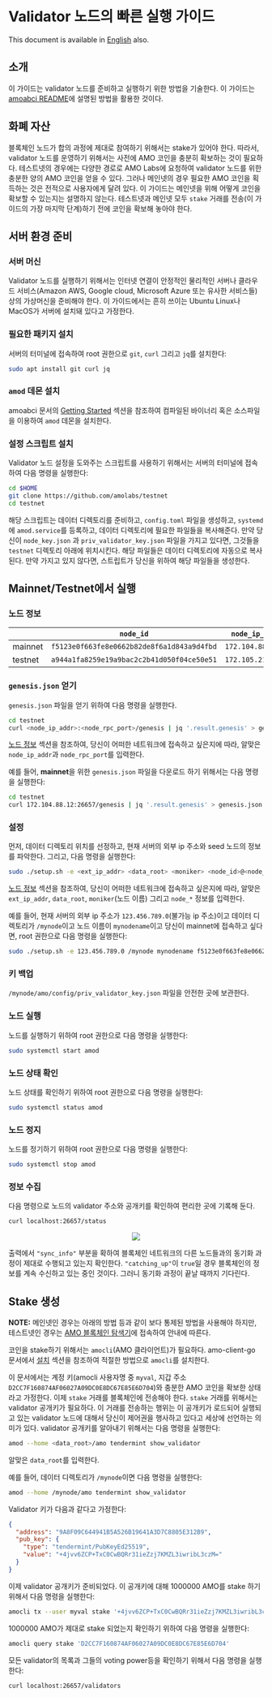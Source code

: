 # Validator 노드의 빠른 실행 가이드
This document is available in [English](qs_val.md) also.

## 소개
이 가이드는 validator 노드를 준비하고 실행하기 위한 방법을 기술한다. 이
가이드는 [amoabci README](https://github.com/amolabs/amoabci/README.md)에
설명된 방법을 활용한 것이다.

## 화폐 자산
블록체인 노드가 합의 과정에 제대로 참여하기 위해서는 stake가 있어야 한다.
따라서, validator 노드를 운영하기 위해서는 사전에 AMO 코인을 충분히 확보하는
것이 필요하다. 테스트넷의 경우에는 다양한 경로로 AMO Labs에 요청하여 validator
노드를 위한 충분한 양의 AMO 코인을 얻을 수 있다. 그러나 메인넷의 경우 필요한
AMO 코인을 획득하는 것은 전적으로 사용자에게 달려 있다. 이 가이드는 메인넷을
위해 어떻게 코인을 확보할 수 있는지는 설명하지 않는다. 테스트넷과 메인넷 모두
`stake` 거래를 전송(이 가이드의 가장 마지막 단계)하기 전에 코인을 확보해 놓아야
한다.

## 서버 환경 준비
### 서버 머신
Validator 노드를 실행하기 위해서는 인터넷 연결이 안정적인 물리적인 서버나
클라우드 서비스(Amazon AWS, Google cloud, Microsoft Azure 또는 유사한 서비스들)
상의 가상머신을 준비해야 한다. 이 가이드에서는 흔히 쓰이는 Ubuntu Linux나
MacOS가 서버에 설치돼 있다고 가정한다.

### 필요한 패키지 설치
서버의 터미널에 접속하여 root 권한으로 `git`, `curl` 그리고 `jq`를 설치한다:
```bash
sudo apt install git curl jq
```

### `amod` 데몬 설치
amoabci 문서의 [Getting
Started](https://github.com/amolabs/amoabci#getting-started) 섹션을 참조하여
컴파일된 바이너리 혹은 소스파일을 이용하여 `amod` 데몬을 설치한다.

### 설정 스크립트 설치
Validator 노드 설정을 도와주는 스크립트를 사용하기 위해서는 서버의 터미널에
접속하여 다음 명령을 실행한다:
```bash
cd $HOME
git clone https://github.com/amolabs/testnet
cd testnet
```
해당 스크립트는 데이터 디렉토리를 준비하고, `config.toml` 파일을 생성하고,
`systemd`에 `amod.service`를 등록하고, 데이터 디렉토리에 필요한 파일들을
복사해준다. 만약 당신이 `node_key.json` 과 `priv_validator_key.json` 파일을
가지고 있다면, 그것들을 `testnet` 디렉토리 아래에 위치시킨다. 해당 파일들은
데이터 디렉토리에 자동으로 복사된다. 만약 가지고 있지 않다면, 스트립트가 당신을
위하여 해당 파일들을 생성한다.

## Mainnet/Testnet에서 실행
### 노드 정보

| | `node_id` | `node_ip_addr` | `node_p2p_port` | `node_rpc_port` |
|-|-|-|-|-|
| mainnet | `f5123e0f663fe8e0662b82de8f6a1d843a9d4fbd` | `172.104.88.12` | `26656` | `26657` |
| testnet | `a944a1fa8259e19a9bac2c2b41d050f04ce50e51` | `172.105.213.114` | `26656` | `26657` |

### `genesis.json` 얻기
`genesis.json` 파일을 얻기 위하여 다음 명령을 실행한다.
```bash
cd testnet
curl <node_ip_addr>:<node_rpc_port>/genesis | jq '.result.genesis' > genesis.json
```
[노드 정보](#노드-정보) 섹션을 참조하여, 당신이 어떠한 네트워크에 접속하고
싶은지에 따라, 알맞은 `node_ip_addr`과 `node_rpc_port`를 입력한다.

예를 들어, **mainnet**을 위한 `genesis.json` 파일을 다운로드 하기 위해서는 다음
명령을 실행한다:
```bash
cd testnet
curl 172.104.88.12:26657/genesis | jq '.result.genesis' > genesis.json
```

### 설정
먼저, 데이터 디렉토리 위치를 선정하고, 현재 서버의 외부 ip 주소와 seed 노드의
정보를 파악한다. 그리고, 다음 명령을 실행한다: 
```bash
sudo ./setup.sh -e <ext_ip_addr> <data_root> <moniker> <node_id>@<node_ip_addr>:<node_p2p_port>
```
[노드 정보](#노드-정보) 섹션을 참조하여, 당신이 어떠한 네트워크에 접속하고
싶은지에 따라, 알맞은 `ext_ip_addr`, `data_root`, `moniker`(노드 이름) 그리고
`node_*` 정보를 입력한다.

예를 들어, 현재 서버의 외부 ip 주소가 `123.456.789.0`(불가능 ip 주소)이고
데이터 디렉토리가 `/mynode`이고 노드 이름이 `mynodename`이고 당신이 mainnet에
접속하고 싶다면, root 권한으로 다음 명령을 실행한다: 
```bash
sudo ./setup.sh -e 123.456.789.0 /mynode mynodename f5123e0f663fe8e0662b82de8f6a1d843a9d4fbd@172.104.88.12:26656
```

### 키 백업
`/mynode/amo/config/priv_validator_key.json` 파일을 안전한 곳에
보관한다.

### 노드 실행
노드를 실행하기 위하여 root 권한으로 다음 명령을 실행한다:
```bash
sudo systemctl start amod
```

### 노드 상태 확인
노드 상태를 확인하기 위하여 root 권한으로 다음 명령을 실행한다:
```bash
sudo systemctl status amod
```

### 노드 정지
노드를 정기하기 위하여 root 권한으로 다음 명령을 실행한다:
```bash
sudo systemctl stop amod
```

### 정보 수집
다음 명령으로 노드의 validator 주소와 공개키를 확인하여 편리한 곳에 기록해
둔다.
```bash
curl localhost:26657/status
```
<p align="center"><img src="images/node_status.png"/></p>

출력에서 `"sync_info"` 부분을 확하여 블록체인 네트워크의 다른 노드들과의 동기화
과정이 제대로 수행되고 있는지 확인한다. `"catching_up"`이 `true`일 경우
블록체인의 정보를 계속 수신하고 있는 중인 것이다. 그러니 동기화 과정이 끝날
때까지 기다린다.

## Stake 생성
**NOTE:** 메인넷인 경우는 아래의 방법 등과 같이 보다 통제된 방법을 사용해야
하지만, 테스트넷인 경우는 <a href="http://explorer.amolabs.io/wallet">AMO
블록체인 탐색기</a>에 접속하여 안내에 따른다.

코인을 stake하기 위해서는 `amocli`(AMO 클라이언트)가 필요하다. amo-client-go
문서에서 [설치](https://github.com/amolabs/amo-client-go#installation) 섹션을
참조하여 적절한 방법으로 `amocli`를 설치한다. 

이 문서에서는 계정 키(amocli 사용자명 중
`myval`, 지갑 주소 `D2CC7F160874AF06027A09DC0E8DC67E85E6D704`)와 충분한 AMO
코인을 확보한 상태라고 가정한다. 이제 `stake` 거래를 블록체인에 전송해야 한다.
`stake` 거래를 위해서는 validator 공개키가 필요하다. 이 거래를 전송하는 행위는
이 공개키가 로드되어 실행되고 있는 validator 노드에 대해서 당신이 제어권을
행사하고 있다고 세상에 선언하는 의미가 있다. validator 공개키를 알아내기
위해서는 다음 명령을 실행한다:
```bash
amod --home <data_root>/amo tendermint show_validator
```
알맞은 `data_root`를 입력한다.

예를 들어, 데이터 디렉토리가 `/mynode`이면 다음 명령을 실행한다:
```bash
amod --home /mynode/amo tendermint show_validator
```

Validator 키가 다음과 같다고 가정한다:
```json
{
  "address": "9A8F09C644941B5A526B19641A3D7C8805E312B9",
  "pub_key": {
    "type": "tendermint/PubKeyEd25519",
    "value": "+4jvv6ZCP+TxC0CwBQRr31ieZzj7KMZL3iwribL3czM="
  }
}
```

이제 validator 공개키가 준비되었다. 이 공개키에 대해 1000000 AMO를 stake 하기
위해서 다음 명령을 실행한다:
```bash
amocli tx --user myval stake '+4jvv6ZCP+TxC0CwBQRr31ieZzj7KMZL3iwribL3czM=' 1000000000000000000000000 
```

1000000 AMO가 제대로 stake 되었는지 확인하기 위하여 다음 명령을 실행한다:
```bash
amocli query stake 'D2CC7F160874AF06027A09DC0E8DC67E85E6D704'
```

모든 validator의 목록과 그들의 voting power등을 확인하기 위해서 다음 명령을
실행한다:
```bash
curl localhost:26657/validators
```
